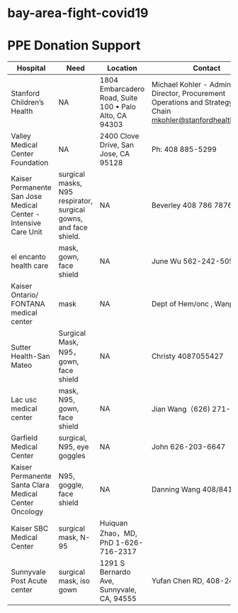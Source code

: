 # bay-area-fight-covid19

# PPE Donation Support

| Hospital | Need | Location | Contact |
| --- | --- | --- | --- |
| Stanford Children’s Health | NA | 1804 Embarcadero Road, Suite 100 • Palo Alto, CA 94303| Michael Kohler - Administrative Director, Procurement Operations and Strategy Supply Chain mkohler@stanfordhealthcare.org |
| Valley Medical Center Foundation | NA | 2400 Clove Drive, San Jose, CA 95128 | Ph: 408 885-5299 |
| Kaiser Permanente San Jose Medical Center - Intensive Care Unit | surgical masks, N95 respirator, surgical gowns, and face shield.| NA | Beverley 408 786 7876 | 
| el encanto health care | mask, gown, face shield | NA | June Wu 562-242-5050 |
| Kaiser Ontario/ FONTANA medical center | mask | NA | Dept of Hem/onc , Wanping Hu | 
| Sutter Health-San Mateo | Surgical Mask, N95， gown, face shield | NA | Christy 4087055427 |
| Lac usc medical center | mask, N95, gown, face shield | NA | Jian Wang（626) 271-6980 |
| Garfield Medical Center | surgical, N95, eye goggles | NA | John 626-203-6647 |
| Kaiser Permanente Santa Clara Medical Center Oncology | N95, goggle, face shield | NA | Danning Wang 408/841-6988 |
| Kaiser SBC Medical Center | surgical mask, N-95 | Huiquan  Zhao，MD, PhD 1-626-716-2317
| Sunnyvale Post Acute center | surgical mask, iso gown | 1291 S Bernardo Ave, Sunnyvale, CA, 94555 | Yufan Chen RD, 408-245-8070 |


